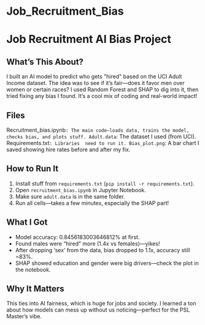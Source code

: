 # Job_Recruitment_Bias

# Job Recruitment AI Bias Project

## What’s This About?
I built an AI model to predict who gets "hired" based on the UCI Adult Income dataset.
The idea was to see if it’s fair—does it favor men over women or certain races?
I used Random Forest and SHAP to dig into it, then tried fixing any bias I found. 
It’s a cool mix of coding and real-world impact!

## Files
Recruitment_bias.ipynb`: The main code—loads data, trains the model, checks bias, and plots stuff.
Adult.data`: The dataset I used (from UCI).
Requirements.txt`: Libraries  need to run it.
Bias_plot.png`: A bar chart I saved showing hire rates before and after my fix.

## How to Run It
1. Install stuff from `requirements.txt` (`pip install -r requirements.txt`).
2. Open `recruitment_bias.ipynb` in Jupyter Notebook.
3. Make sure `adult.data` is in the same folder.
4. Run all cells—takes a few minutes, especially the SHAP part!

## What I Got
- Model accuracy: 0.8456183003646812% at first.
- Found males were “hired” more (1.4x vs females)—yikes!
- After dropping ‘sex’ from the data, bias dropped to 1.1x, accuracy still ~83%.
- SHAP showed education and gender were big drivers—check the plot in the notebook.

## Why It Matters
This ties into AI fairness, which is huge for jobs and society.
I learned a ton about how models can mess up without us noticing—perfect for the PSL Master’s vibe.
